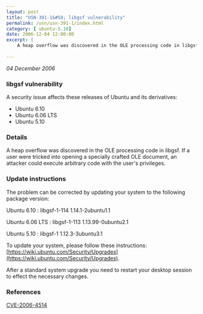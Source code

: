 ```yaml
---
layout: post
title: "USN-391-1&#58; libgsf vulnerability"
permalink: /usn/usn-391-1/index.html
category: [ ubuntu-5.10]
date: 2006-12-04 12:00:00
excerpt: |
    A heap overflow was discovered in the OLE processing code in libgsf.  If  a user were tricked into opening a specially crafted OLE document, an  attacker could execute arbitrary code with the user&#39;s privileges.
    
--- 
```

 
 

*04 December 2006*

### libgsf vulnerability

A security issue affects these releases of Ubuntu and its derivatives:

* Ubuntu 6.10
* Ubuntu 6.06 LTS
* Ubuntu 5.10

### Details

A heap overflow was discovered in the OLE processing code in libgsf. If a user were tricked into opening a specially crafted OLE document, an attacker could execute arbitrary code with the user&#39;s privileges.

### Update instructions

The problem can be corrected by updating your system to the following package version:

Ubuntu 6.10
 : libgsf-1-114 <span>1.14.1-2ubuntu1.1</span>

Ubuntu 6.06 LTS
 : libgsf-1-113 <span>1.13.99-0ubuntu2.1</span>

Ubuntu 5.10
 : libgsf-1 <span>1.12.3-3ubuntu3.1</span>

To update your system, please follow these instructions: [https://wiki.ubuntu.com/Security/Upgrades](https://wiki.ubuntu.com/Security/Upgrades).

After a standard system upgrade you need to restart your desktop session to effect the necessary changes.

### References

 
 [CVE-2006-4514](http://people.ubuntu.com/~ubuntu-security/cve/CVE-2006-4514)
 

